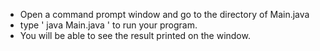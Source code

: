 * Open a command prompt window and go to the directory of Main.java
*  type ' java Main.java <string1> <string2> ' to run your program.
* You will be able to see the result printed on the window.